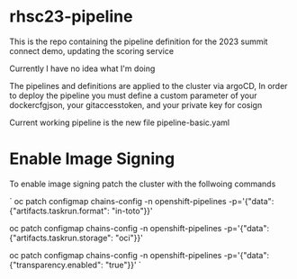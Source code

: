 # rhsc23-pipeline

This is the repo containing the pipeline definition for the 2023 summit connect demo, updating the scoring service

Currently I have no idea what I'm doing

The pipelines and definitions are applied to the cluster via argoCD, 
In order to deploy the pipeline you must define a custom parameter of your dockercfgjson, your gitaccesstoken, and your private key for cosign

Current working pipeline is the new file pipeline-basic.yaml

# Enable Image Signing
To enable image signing patch the cluster with the follwoing commands 

`
oc patch configmap chains-config -n openshift-pipelines -p='{"data":{"artifacts.taskrun.format": "in-toto"}}'

oc patch configmap chains-config -n openshift-pipelines -p='{"data":{"artifacts.taskrun.storage": "oci"}}'

oc patch configmap chains-config -n openshift-pipelines -p='{"data":{"transparency.enabled": "true"}}'
`